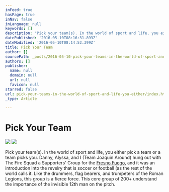 ```yaml
---
inFeed: true
hasPage: true
inNav: false
inLanguage: null
keywords: []
description: "Pick your team(s). In the world of sport and life, you either pick a team or a team picks you. Danny, Alyssa, and I (Team Joaquin Around) hung out with The Fire Squad a Supporters' Group for the Fresno Fuego, and it was an introduction into the revelry that is soccer or football (as the rest of the world calls it. Like the drummers, flag bearers, and trumpeters of the Roman Legions, this group is a fierce force. This core group of 200+ understand the importance of the invisible 12th man on the pitch. "
datePublished: '2016-05-10T08:16:31.893Z'
dateModified: '2016-05-10T08:14:52.399Z'
title: Pick Your Team
author: []
sourcePath: _posts/2016-05-10-pick-your-teams-in-the-world-of-sport-and-life-you-either.md
authors: []
publisher:
  name: null
  domain: null
  url: null
  favicon: null
starred: false
url: pick-your-teams-in-the-world-of-sport-and-life-you-either/index.html
_type: Article

---
```

# Pick Your Team
![](https://the-grid-user-content.s3-us-west-2.amazonaws.com/fe2b89cb-bbb0-491a-850d-8b130beb280f.jpg)
![](https://the-grid-user-content.s3-us-west-2.amazonaws.com/e1892d43-c068-4f76-9f7f-6a9ba955937a.jpg)

Pick your team(s). In the world of sport and life, you either pick a team or a team picks you. Danny, Alyssa, and I (Team Joaquin Around) hung out with The Fire Squad a Supporters' Group for the [Fresno Fuego][0], and it was an introduction into the revelry that is soccer or football (as the rest of the world calls it. Like the drummers, flag bearers, and trumpeters of the Roman Legions, this group is a fierce force. This core group of 200+ understand the importance of the invisible 12th man on the pitch. 

[0]: www.fresnofuego.com